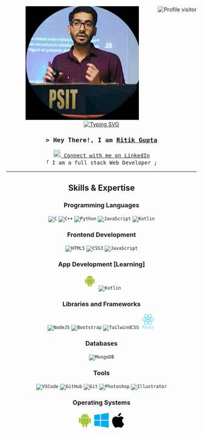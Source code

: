 <!-- Visitor Count  -->
<a href="https://komarev.com/ghpvc/?username=myselfRitik">
  <img align="right" src="https://komarev.com/ghpvc/?username=ritikgupta06s&label=Visitors&color=0e75b6&style=flat" alt="Profile visitor" />
</a>

<!-- Ritik's Icon  -->
<div align="center">
    <a href="https://github.com/ritikgupta06"><img src="profile.jpeg" height="300" /></a>
</div>

<!-- Readme-Typing  -->
<div align="center">
    <a href="https://github.com/ritikgupta06"><img src="https://readme-typing-svg.herokuapp.com?font=JetBrains+Mono&weight=700&size=25&pause=500&width=435&lines=Hi+%F0%9F%91%8B%2C+I'm+Ritik%2C;Web+Developer%2C;App+Developer%2C;And++Programming+Enthusiast..." alt="Typing SVG" /></a>
</div>

<!-- Intro  -->
<h3 align="center">
    <samp>&gt; Hey There!, I am
        <b><a target="_blank" href="https://www.linkedin.com/in/ritikgupta2026/">Ritik Gupta</a></b>
    </samp>
</h3>

<!-- Connect with me -->
<p align="center"> 
    <samp>
        <a href="https://www.linkedin.com/in/ritikgupta2026/">
            <img src="https://cdn1.iconfinder.com/data/icons/logotypes/32/circle-linkedin-512.png" width="20" height="20"> Connect with me on LinkedIn
        </a>
        <br>
        「 I am a full stack Web Developer 」
        <br>
    </samp>
</p>

<hr>

<!-- Skill Set -->
<div align="center">
    <h2><b>Skills & Expertise</b></h2>
</div>

<!-- Skill Set (Programming Languages) -->
<div align="center">
    <h3><b>Programming Languages</b></h3>
    <code><img src="https://upload.wikimedia.org/wikipedia/commons/1/19/C_Logo.png" title="C" alt="C" height="40"/></code>
    <code><img src="https://upload.wikimedia.org/wikipedia/commons/thumb/1/18/ISO_C%2B%2B_Logo.svg/1822px-ISO_C%2B%2B_Logo.svg.png" title="C++" alt="C++" height="40"/></code>
    <code><img src="https://upload.wikimedia.org/wikipedia/commons/thumb/c/c3/Python-logo-notext.svg/1869px-Python-logo-notext.svg.png" title="Python" alt="Python" height="40"/></code>
    <code><img src="https://upload.wikimedia.org/wikipedia/commons/thumb/6/6a/JavaScript-logo.png/800px-JavaScript-logo.png" title="JavaScript" alt="JavaScript" height="40"/></code>
    <code><img src="https://www.vectorlogo.zone/logos/kotlinlang/kotlinlang-icon.svg" title="Kotlin" alt="Kotlin" height="40"/></code>
</div>

<!-- Skill Set (Frontend Development) -->
<div align="center">
    <h3><b>Frontend Development</b></h3>
    <code><img src="https://upload.wikimedia.org/wikipedia/commons/thumb/6/61/HTML5_logo_and_wordmark.svg/512px-HTML5_logo_and_wordmark.svg.png" title="HTML5" alt="HTML5" width="40" height="40"/></code>
    <code><img src="https://upload.wikimedia.org/wikipedia/commons/thumb/6/62/CSS3_logo.svg/800px-CSS3_logo.svg.png" title="CSS3" alt="CSS3" width="40" height="40"/></code>
    <code><img src="https://upload.wikimedia.org/wikipedia/commons/thumb/6/6a/JavaScript-logo.png/800px-JavaScript-logo.png" title="JavaScript" alt="JavaScript" width="40" height="40"/></code>
</div>

<!-- Skill Set (App Development) -->
<div align="center">
    <h3><b>App Development [Learning]</b></h3>
    <code><img src="https://raw.githubusercontent.com/devicons/devicon/master/icons/android/android-original-wordmark.svg" title="Android" alt="Android" width="40" height="40"/></code>
    <code><img src="https://www.vectorlogo.zone/logos/kotlinlang/kotlinlang-icon.svg" title="Kotlin" alt="Kotlin" width="40" height="40"/></code>
</div>

<!-- Skill Set (Libraries and Frameworks) -->
<div align="center">
    <h3><b>Libraries and Frameworks</b></h3>
    <code><img src="https://static-00.iconduck.com/assets.00/node-js-icon-227x256-913nazt0.png" title="NodeJS" alt="NodeJS" height="40"/></code>
    <code><img src="https://upload.wikimedia.org/wikipedia/commons/thumb/b/b2/Bootstrap_logo.svg/2560px-Bootstrap_logo.svg.png" title="Bootstrap" alt="Bootstrap" height="40"/></code>
    <code><img src="https://www.vectorlogo.zone/logos/tailwindcss/tailwindcss-icon.svg" title="TailwindCSS" alt="TailwindCSS" width="40" height="40"/></code>
    <code><img src="https://raw.githubusercontent.com/devicons/devicon/master/icons/react/react-original-wordmark.svg" title="React" alt="React" width="40" height="40"/></code>
</div>

<!-- Skill Set (Databases) -->
<div align="center">
    <h3><b>Databases</b></h3>
    <code><img src="https://www.dbi-services.com/wp-content/uploads/2022/01/Logo-Mongodb-carre.png" title="MongoDB" alt="MongoDB" height="40"/></code>
</div>

<!-- Skill Set (Tools) -->
<div align="center">
    <h3><b>Tools</b></h3>
    <code><img src="https://upload.wikimedia.org/wikipedia/commons/thumb/9/9a/Visual_Studio_Code_1.35_icon.svg/2048px-Visual_Studio_Code_1.35_icon.svg.png" title="VSCode" alt="VSCode" width="40" height="40"/></code>
    <code><img src="https://cdn-icons-png.flaticon.com/512/25/25231.png" title="GitHub" alt="GitHub" width="40" height="40"/></code>
    <code><img src="https://d28yx2zopyx2ad.cloudfront.net/assets/git.png" title="Git" alt="Git" width="40" height="40"/></code>
    <code><img src="https://www.freeiconspng.com/thumbs/adobe-photoshop-icon/dark-adobe-photoshop-icon-0.png" title="Adobe Photoshop" alt="Photoshop" width="40" height="40"/></code>
    <code><img src="https://cdn.freebiesupply.com/logos/large/2x/adobe-illustrator-cs6-logo-png-transparent.png" title="Adobe Illustrator" alt="Illustrator" width="40" height="40"/></code>
</div>

<!-- Operating Systems -->
<div align="center">
    <h3><b>Operating Systems</b></h3>
    <code><img src="https://raw.githubusercontent.com/devicons/devicon/master/icons/android/android-original.svg" title="Android" alt="Android" width="40" height="40"/></code>
    <code><img src="https://raw.githubusercontent.com/devicons/devicon/master/icons/windows8/windows8-original.svg" title="Windows" alt="Windows" width="40" height="40"/></code>
    <code><img src="https://raw.githubusercontent.com/devicons/devicon/master/icons/apple/apple-original.svg" title="MacOS" alt="MacOS" width="40" height="40"/></code>
</div>
